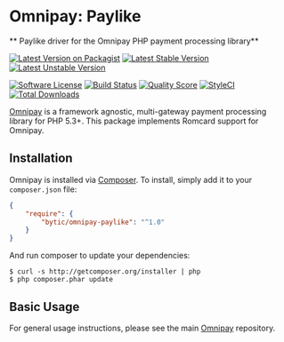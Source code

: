 # Omnipay: Paylike

** Paylike driver for the Omnipay PHP payment processing library**

[![Latest Version on Packagist](https://img.shields.io/packagist/v/bytic/omnipay-paylike.svg?style=flat-square)](https://packagist.org/packages/bytic/omnipay-paylike)
[![Latest Stable Version](https://poser.pugx.org/bytic/omnipay-paylike/v/stable)](https://packagist.org/packages/bytic/omnipay-paylike)
[![Latest Unstable Version](https://poser.pugx.org/bytic/omnipay-paylike/v/unstable)](https://packagist.org/packages/bytic/omnipay-paylike)

[![Software License](https://img.shields.io/badge/license-MIT-brightgreen.svg?style=flat-square)](LICENSE)
[![Build Status](https://img.shields.io/travis/bytic/omnipay-paylike/master.svg?style=flat-square)](https://travis-ci.org/bytic/framework)
[![Quality Score](https://img.shields.io/scrutinizer/g/bytic/omnipay-paylike.svg?style=flat-square)](https://scrutinizer-ci.com/g/bytic/omnipay-paylike)
[![StyleCI](https://styleci.io/repos/294425135/shield?branch=master)](https://styleci.io/repos/294425135)
[![Total Downloads](https://img.shields.io/packagist/dt/bytic/omnipay-paylike.svg?style=flat-square)](https://packagist.org/packages/bytic/omnipay-paylike)


[Omnipay](https://github.com/thephpleague/omnipay) is a framework agnostic, multi-gateway payment
processing library for PHP 5.3+. This package implements Romcard support for Omnipay.

## Installation

Omnipay is installed via [Composer](http://getcomposer.org/). To install, simply add it
to your `composer.json` file:

```json
{
    "require": {
        "bytic/omnipay-paylike": "^1.0"
    }
}
```

And run composer to update your dependencies:

    $ curl -s http://getcomposer.org/installer | php
    $ php composer.phar update

## Basic Usage

For general usage instructions, please see the main [Omnipay](https://github.com/thephpleague/omnipay)
repository.

